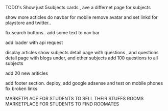 TODO's 
Show just 5subjects cards , ave a differnet page for subjects

show more acticles
do navbar for mobile
remove avatar and set linkd for playstore and twitter..

fix search buttons..
add some text to nav bar 

add loader with api request

display articles
show subjects detail page with questions , 
and questions detail page with blogs under, and other subjects 
add 100 questions to all subjects

add 20 new ariticles

add footer section.
deploy, add google adsense and test on mobile phones
fix broken links



MARKETPLACE FOR STUDENTS TO SELL THEIR STUFFS
ROOMS MARKETPLACE FOR STUDENTS TO FIND ROOMATES
